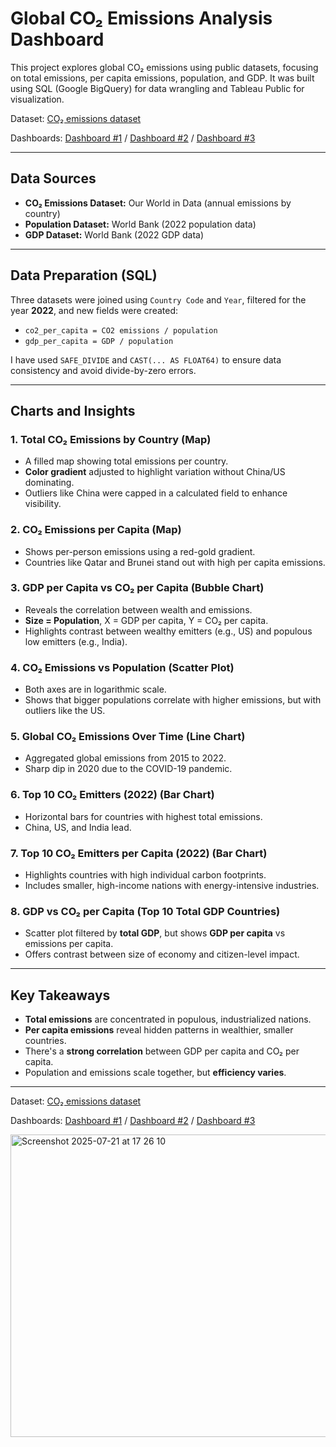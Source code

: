 # Global CO₂ Emissions Analysis Dashboard

This project explores global CO₂ emissions using public datasets, focusing on total emissions, per capita emissions, population, and GDP. It was built using SQL (Google BigQuery) for data wrangling and Tableau Public for visualization.

Dataset: [CO₂ emissions dataset](https://ourworldindata.org/co2-dataset-sources)

Dashboards: [Dashboard #1](https://public.tableau.com/app/profile/rui.campos/viz/TotalCOEmissionsCOEmissionsperCapita/Dashboard1) / [Dashboard #2](https://public.tableau.com/app/profile/rui.campos/viz/GDPperCapitavsCOperCapitaCOEmissionsvsPopulation/Dashboard2) / [Dashboard #3](https://public.tableau.com/app/profile/rui.campos/viz/CO2Emissions_17531143141330/Dashboard3)

---

## Data Sources
- **CO₂ Emissions Dataset:** Our World in Data (annual emissions by country)
- **Population Dataset:** World Bank (2022 population data)
- **GDP Dataset:** World Bank (2022 GDP data)

---

## Data Preparation (SQL)
Three datasets were joined using `Country Code` and `Year`, filtered for the year **2022**, and new fields were created:
- `co2_per_capita = CO2 emissions / population`
- `gdp_per_capita = GDP / population`

I have used `SAFE_DIVIDE` and `CAST(... AS FLOAT64)` to ensure data consistency and avoid divide-by-zero errors.

---

## Charts and Insights

### 1. Total CO₂ Emissions by Country (Map)
- A filled map showing total emissions per country.
- **Color gradient** adjusted to highlight variation without China/US dominating.
- Outliers like China were capped in a calculated field to enhance visibility.

### 2. CO₂ Emissions per Capita (Map)
- Shows per-person emissions using a red-gold gradient.
- Countries like Qatar and Brunei stand out with high per capita emissions.

### 3. GDP per Capita vs CO₂ per Capita (Bubble Chart)
- Reveals the correlation between wealth and emissions.
- **Size = Population**, X = GDP per capita, Y = CO₂ per capita.
- Highlights contrast between wealthy emitters (e.g., US) and populous low emitters (e.g., India).

### 4. CO₂ Emissions vs Population (Scatter Plot)
- Both axes are in logarithmic scale.
- Shows that bigger populations correlate with higher emissions, but with outliers like the US.

### 5. Global CO₂ Emissions Over Time (Line Chart)
- Aggregated global emissions from 2015 to 2022.
- Sharp dip in 2020 due to the COVID-19 pandemic.

### 6. Top 10 CO₂ Emitters (2022) (Bar Chart)
- Horizontal bars for countries with highest total emissions.
- China, US, and India lead.

### 7. Top 10 CO₂ Emitters per Capita (2022) (Bar Chart)
- Highlights countries with high individual carbon footprints.
- Includes smaller, high-income nations with energy-intensive industries.

### 8. GDP vs CO₂ per Capita (Top 10 Total GDP Countries)
- Scatter plot filtered by **total GDP**, but shows **GDP per capita** vs emissions per capita.
- Offers contrast between size of economy and citizen-level impact.

---

## Key Takeaways
- **Total emissions** are concentrated in populous, industrialized nations.
- **Per capita emissions** reveal hidden patterns in wealthier, smaller countries.
- There's a **strong correlation** between GDP per capita and CO₂ per capita.
- Population and emissions scale together, but **efficiency varies**.

---

Dataset: [CO₂ emissions dataset](https://ourworldindata.org/co2-dataset-sources)

Dashboards: [Dashboard #1](https://public.tableau.com/app/profile/rui.campos/viz/TotalCOEmissionsCOEmissionsperCapita/Dashboard1) / [Dashboard #2](https://public.tableau.com/app/profile/rui.campos/viz/GDPperCapitavsCOperCapitaCOEmissionsvsPopulation/Dashboard2) / [Dashboard #3](https://public.tableau.com/app/profile/rui.campos/viz/CO2Emissions_17531143141330/Dashboard3)

<img width="680" height="484" alt="Screenshot 2025-07-21 at 17 26 10" src="https://github.com/user-attachments/assets/69d7dd7b-bd13-45e4-8160-716283efe002" />
